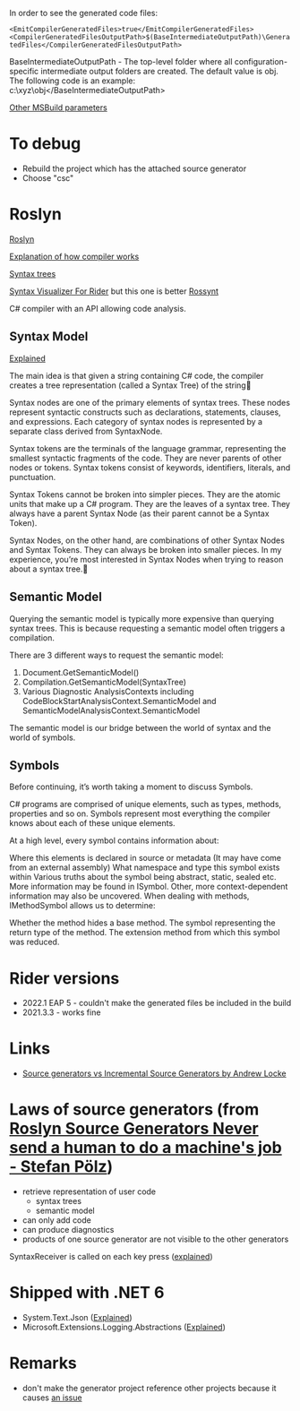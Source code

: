 ﻿In order to see the generated code files:

`<EmitCompilerGeneratedFiles>true</EmitCompilerGeneratedFiles>
<CompilerGeneratedFilesOutputPath>$(BaseIntermediateOutputPath)\GeneratedFiles</CompilerGeneratedFilesOutputPath>`

BaseIntermediateOutputPath - The top-level folder where all configuration-specific intermediate output folders are created. The default value is obj\. The following code is an example: <BaseIntermediateOutputPath>c:\xyz\obj\</BaseIntermediateOutputPath>

[Other MSBuild parameters](https://docs.microsoft.com/en-us/visualstudio/msbuild/common-msbuild-project-properties?view=vs-2022)

# To debug

- Rebuild the project which has the attached source generator
- Choose "csc"

# Roslyn
[Roslyn](https://github.com/dotnet/roslyn)

[Explanation of how compiler works](https://docs.microsoft.com/en-us/dotnet/csharp/roslyn-sdk/compiler-api-model)

[Syntax trees](https://docs.microsoft.com/en-us/dotnet/csharp/roslyn-sdk/work-with-syntax)

[Syntax Visualizer For Rider](https://plugins.jetbrains.com/plugin/16356-syntax-visualizer-for-rider)
but this one is better [Rossynt](https://plugins.jetbrains.com/plugin/16902-rossynt)

C# compiler with an API allowing code analysis.

## Syntax Model

[Explained](https://joshvarty.com/2014/07/06/learn-roslyn-now-part-2-analyzing-syntax-trees-with-linq/)

The main idea is that given a string containing C# code, the compiler creates a tree representation (called a Syntax Tree) of the string

Syntax nodes are one of the primary elements of syntax trees. These nodes represent syntactic constructs such as declarations, statements, clauses, and expressions. Each category of syntax nodes is represented by a separate class derived from SyntaxNode.

Syntax tokens are the terminals of the language grammar, representing the smallest syntactic fragments of the code. They are never parents of other nodes or tokens. Syntax tokens consist of keywords, identifiers, literals, and punctuation.

Syntax Tokens cannot be broken into simpler pieces. They are the atomic units that make up a C# program. They are the leaves of a syntax tree. They always have a parent Syntax Node (as their parent cannot be a Syntax Token).

Syntax Nodes, on the other hand, are combinations of other Syntax Nodes and Syntax Tokens. They can always be broken into smaller pieces. In my experience, you’re most interested in Syntax Nodes when trying to reason about a syntax tree.

## Semantic Model

Querying the semantic model is typically more expensive than querying syntax trees. This is because requesting a semantic model often triggers a compilation.

There are 3 different ways to request the semantic model:

1. Document.GetSemanticModel()
2. Compilation.GetSemanticModel(SyntaxTree)
3. Various Diagnostic AnalysisContexts including CodeBlockStartAnalysisContext.SemanticModel and SemanticModelAnalysisContext.SemanticModel

The semantic model is our bridge between the world of syntax and the world of symbols.

## Symbols

Before continuing, it’s worth taking a moment to discuss Symbols.

C# programs are comprised of unique elements, such as types, methods, properties and so on. Symbols represent most everything the compiler knows about each of these unique elements.

At a high level, every symbol contains information about:

Where this elements is declared in source or metadata (It may have come from an external assembly)
What namespace and type this symbol exists within
Various truths about the symbol being abstract, static, sealed etc.
More information may be found in ISymbol.
Other, more context-dependent information may also be uncovered. When dealing with methods, IMethodSymbol allows us to determine:

Whether the method hides a base method.
The symbol representing the return type of the method.
The extension method from which this symbol was reduced.

# Rider versions

- 2022.1 EAP 5 - couldn't make the generated files be included in the build
- 2021.3.3 - works fine

# Links 

- [Source generators vs Incremental Source Generators by Andrew Locke](https://andrewlock.net/exploring-dotnet-6-part-9-source-generator-updates-incremental-generators/)

# Laws of source generators (from [Roslyn Source Generators Never send a human to do a machine's job - Stefan Pölz](https://youtu.be/lJCfPhnFLQs?t=592))

- retrieve representation of user code
  - syntax trees
  - semantic model
- can only add code
- can produce diagnostics
- products of one source generator are not visible to the other generators

SyntaxReceiver is called on each key press ([explained](https://youtu.be/lJCfPhnFLQs?t=1186))

# Shipped with .NET 6

- System.Text.Json ([Explained](https://youtu.be/lJCfPhnFLQs?t=813))
- Microsoft.Extensions.Logging.Abstractions ([Explained](https://youtu.be/lJCfPhnFLQs?t=699))

# Remarks

- don't make the generator project reference other projects because it causes [an issue](https://github.com/dotnet/roslyn/issues/52017)